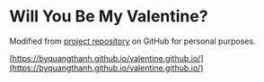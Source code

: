 # Will You Be My Valentine?

Modified from [project repository](https://github.com/byquangthanh/valentine.github.io) on GitHub for personal purposes.

[https://byquangthanh.github.io/valentine.github.io/](https://byquangthanh.github.io/valentine.github.io/) 
